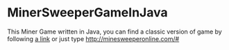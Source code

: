 # MinerSweeperGameInJava
This Miner Game written in Java, you can find a classic version of game by following [a link](http://minesweeperonline.com/#) or just type http://minesweeperonline.com/#
